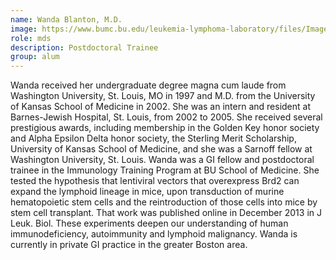 ```yaml
---
name: Wanda Blanton, M.D.
image: https://www.bumc.bu.edu/leukemia-lymphoma-laboratory/files/Images/Wanda2.jpg
role: mds
description: Postdoctoral Trainee
group: alum
---
```


Wanda received her undergraduate degree magna cum laude from Washington University, St. Louis, MO in 1997 and M.D. from the University of Kansas School of Medicine in 2002. She was an intern and resident at Barnes-Jewish Hospital, St. Louis, from 2002 to 2005. She received several prestigious awards, including membership in the Golden Key honor society and Alpha Epsilon Delta honor society, the Sterling Merit Scholarship, University of Kansas School of Medicine, and she was a Sarnoff fellow at Washington University, St. Louis. Wanda was a GI fellow and postdoctoral trainee in the Immunology Training Program at BU School of Medicine. She tested the hypothesis that lentiviral vectors that overexpress Brd2 can expand the lymphoid lineage in mice, upon transduction of murine hematopoietic stem cells and the reintroduction of those cells into mice by stem cell transplant. That work was published online in December 2013 in J Leuk. Biol. These experiments deepen our understanding of human immunodeficiency, autoimmunity and lymphoid malignancy. Wanda is currently in private GI practice in the greater Boston area.
